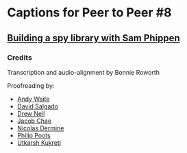 # Captions for Peer to Peer #8
## [Building a spy library with Sam Phippen][product]

### Credits

Transcription and audio-alignment by Bonnie Roworth

Proofreading by:

* [Andy Waite](https://github.com/andyw8)
* [David Salgado](https://github.com/digitalronin)
* [Drew Neil](https://github.com/nelstrom)
* [Jacob Chae](https://github.com/jbcden)
* [Nicolas Dermine](https://github.com/nicoder)
* [Philip Poots](https://github.com/pootsbook)
* [Utkarsh Kukreti](https://github.com/utkarshkukreti)

[product]: http://peertopeer.io/videos/8-sam-phippen/
